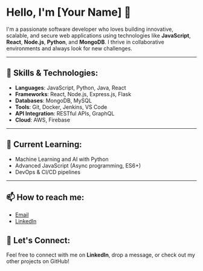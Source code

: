 # Hello, I'm [Your Name] 👋

I'm a passionate software developer who loves building innovative, scalable, and secure web applications using technologies like **JavaScript**, **React**, **Node.js**, **Python**, and **MongoDB**. I thrive in collaborative environments and always look for new challenges.

---

## 🚀 Skills & Technologies:
- **Languages**: JavaScript, Python, Java, React
- **Frameworks**: React, Node.js, Express.js, Flask
- **Databases**: MongoDB, MySQL
- **Tools**: Git, Docker, Jenkins, VS Code
- **API Integration**: RESTful APIs, GraphQL
- **Cloud**: AWS, Firebase

---

## 🌱 Current Learning:
- Machine Learning and AI with Python
- Advanced JavaScript (Async programming, ES6+)
- DevOps & CI/CD pipelines

---

## 📫 How to reach me:
- [Email](tusharfodse@gmail.com)
- [LinkedIn](https://www.linkedin.com/in/yourprofile/](https://www.linkedin.com/in/tushar-fodse-093963329))




## 🤝 Let's Connect:
Feel free to connect with me on **LinkedIn**, drop a message, or check out my other projects on GitHub!
